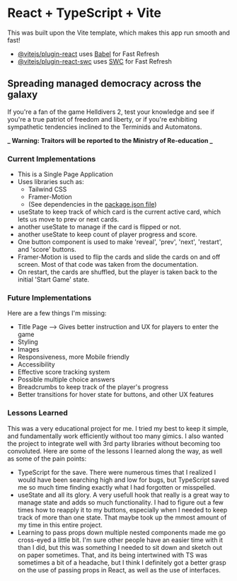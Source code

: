 # React + TypeScript + Vite

This was built upon the Vite template, which makes this app run smooth and fast!

- [@vitejs/plugin-react](https://github.com/vitejs/vite-plugin-react/blob/main/packages/plugin-react/README.md) uses [Babel](https://babeljs.io/) for Fast Refresh
- [@vitejs/plugin-react-swc](https://github.com/vitejs/vite-plugin-react-swc) uses [SWC](https://swc.rs/) for Fast Refresh

## Spreading managed democracy across the galaxy

If you're a fan of the game Helldivers 2, test your knowledge and see if you're a true patriot of freedom and liberty, or if you're exhibiting sympathetic tendencies inclined to the Terminids and Automatons.

**_ Warning: Traitors will be reported to the Ministry of Re-education _**

### Current Implementations

- This is a Single Page Application
- Uses libraries such as:
  - Tailwind CSS
  - Framer-Motion
  - (See dependencies in the [package.json file](https://github.com/WanderlustKing11/react-trivia/blob/main/package.json))
- useState to keep track of which card is the current active card, which lets us move to prev or next cards.
- another useState to manage if the card is flipped or not.
- another useState to keep count of player progress and score.
- One button component is used to make 'reveal', 'prev', 'next', 'restart', and 'score' buttons.
- Framer-Motion is used to flip the cards and slide the cards on and off screen. Most of that code was taken from the documentation.
- On restart, the cards are shuffled, but the player is taken back to the initial 'Start Game' state.

### Future Implementations

Here are a few things I'm missing:

- Title Page --> Gives better instruction and UX for players to enter the game
- Styling
- Images
- Responsiveness, more Mobile friendly
- Accessibility
- Effective score tracking system
- Possible multiple choice answers
- Breadcrumbs to keep track of the player's progress
- Better transitions for hover state for buttons, and other UX features

### Lessons Learned

This was a very educational project for me. I tried my best to keep it simple, and fundamentally work efficiently without too many gimics. I also wanted the project to integrate well with 3rd party libraries without becoming too convoluted. Here are some of the lessons I learned along the way, as well as some of the pain points:

- TypeScript for the save. There were numerous times that I realized I would have been searching high and low for bugs, but TypeScript saved me so much time finding exactly what I had forgotten or misspelled.
- useState and all its glory. A very usefull hook that really is a great way to manage state and adds so much functionality. I had to figure out a few times how to reapply it to my buttons, especially when I needed to keep track of more than one state. That maybe took up the mmost amount of my time in this entire project.
- Learning to pass props down multiple nested components made me go cross-eyed a little bit. I'm sure other people have an easier time with it than I did, but this was something I needed to sit down and sketch out on paper sometimes. That, and its being intertwined with TS was sometimes a bit of a headache, but I think I definitely got a better grasp on the use of passing props in React, as well as the use of interfaces.
